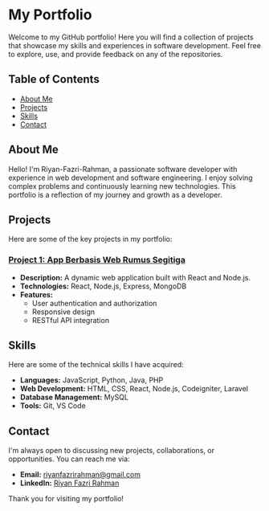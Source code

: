 # My Portfolio

Welcome to my GitHub portfolio! Here you will find a collection of projects that showcase my skills and experiences in software development. 
Feel free to explore, use, and provide feedback on any of the repositories.

## Table of Contents
- [About Me](#about-me)
- [Projects](#projects)
- [Skills](#skills)
- [Contact](#contact)

## About Me

Hello! I'm Riyan-Fazri-Rahman, a passionate software developer with experience in web development and software engineering. 
I enjoy solving complex problems and continuously learning new technologies. This portfolio is a reflection of my journey and growth as a developer.

## Projects

Here are some of the key projects in my portfolio:

### [Project 1: App Berbasis Web Rumus Segitiga](https://github.com/riyanfazrirahman/project-revou)
- **Description:** A dynamic web application built with React and Node.js.
- **Technologies:** React, Node.js, Express, MongoDB
- **Features:**
  - User authentication and authorization
  - Responsive design
  - RESTful API integration


## Skills

Here are some of the technical skills I have acquired:

- **Languages:** JavaScript, Python, Java, PHP
- **Web Development:** HTML, CSS, React, Node.js, Codeigniter, Laravel
- **Database Management:** MySQL
- **Tools:** Git, VS Code

## Contact

I'm always open to discussing new projects, collaborations, or opportunities. You can reach me via:

- **Email:** [riyanfazrirahman@gmail.com](mailto:riyanfazrirahman@gmail.com)
- **LinkedIn:** [Riyan Fazri Rahman](https://www.linkedin.com/in/riyan-fazri-rahman-1589152b0)

Thank you for visiting my portfolio!
